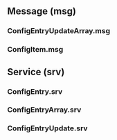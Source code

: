 ## Message (msg)

### ConfigEntryUpdateArray.msg
### ConfigItem.msg

## Service (srv)

### ConfigEntry.srv
### ConfigEntryArray.srv
### ConfigEntryUpdate.srv

